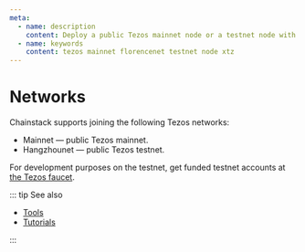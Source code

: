 ```yaml
---
meta:
  - name: description
    content: Deploy a public Tezos mainnet node or a testnet node with the Chainstack managed blockchain services in minutes.
  - name: keywords
    content: tezos mainnet florencenet testnet node xtz
---
```


# Networks

Chainstack supports joining the following Tezos networks:

* Mainnet — public Tezos mainnet.
* Hangzhounet — public Tezos testnet.

For development purposes on the testnet, get funded testnet accounts at [the Tezos faucet](https://faucet.tzalpha.net/).

::: tip See also

* [Tools](/operations/tezos/tools)
* [Tutorials](/tutorials/tezos/)

:::
